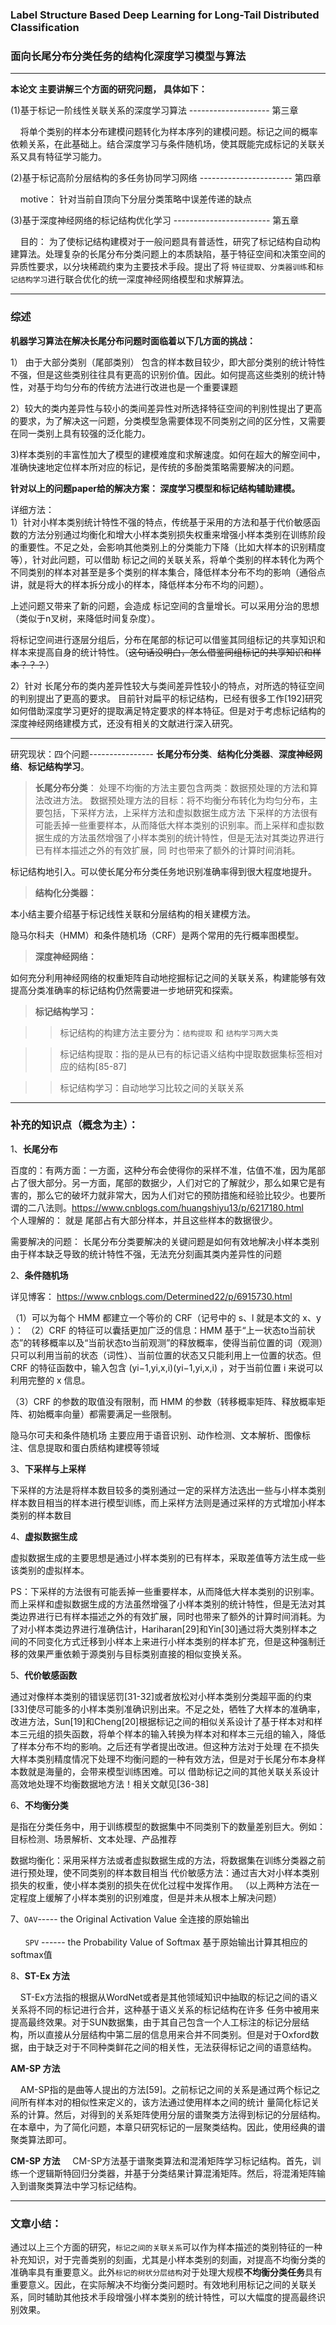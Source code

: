 
### Label Structure Based Deep Learning for Long-Tail Distributed Classification
### 面向长尾分布分类任务的结构化深度学习模型与算法
****

**本论文 主要讲解三个方面的研究问题， 具体如下：**

(1)基于标记一阶线性关联关系的深度学习算法   -------------------- 第三章

&nbsp;&nbsp;&nbsp;&nbsp;将单个类别的样本分布建模问题转化为样本序列的建模问题。标记之间的概率依赖关系，在此基础上。结合深度学习与条件随机场，使其既能完成标记的关联关系又具有特征学习能力。

(2)基于标记高阶分层结构的多任务协同学习网络 -----------------------  第四章

&nbsp;&nbsp;&nbsp;&nbsp;motive： 针对当前自顶向下分层分类策略中误差传递的缺点


(3)基于深度神经网络的标记结构优化学习 ------------------------ 第五章

&nbsp;&nbsp;&nbsp;&nbsp;目的： 为了使标记结构建模对于一般问题具有普适性，研究了标记结构自动构建算法。处理复杂的长尾分布分类问题上的本质缺陷，基于特征空间和决策空间的异质性要求，以分块稀疏约束为主要技术手段。提出了将 `特征提取`、`分类器训练`和`标记结构学习`进行联合优化的统一深度神经网络模型和求解算法。

---
### 综述

**机器学习算法在解决长尾分布问题时面临着以下几方面的挑战：**

1） 由于大部分类别（尾部类别） 包含的样本数目较少，即大部分类别的统计特性不强，但是这些类别往往具有更高的识别价值。因此。如何提高这些类别的统计特性，对基于均匀分布的传统方法进行改进也是一个重要课题

2）较大的类内差异性与较小的类间差异性对所选择特征空间的判别性提出了更高的要求，为了解决这一问题，分类模型急需要体现不同类别之间的区分性，又需要在同一类别上具有较强的泛化能力。

3)样本类别的丰富性加大了模型的建模难度和求解速度。如何在超大的解空间中，准确快速地定位样本所对应的标记，是传统的多酚类策略需要解决的问题。


**针对以上的问题paper给的解决方案：  深度学习模型和标记结构辅助建模。**

详细方法：<br/>
1）针对小样本类别统计特性不强的特点，传统基于采用的方法和基于代价敏感函数的方法分别通过均衡化和增大小样本类别损失权重来增强小样本类别在训练阶段的重要性。不足之处，会影响其他类别上的分类能力下降（比如大样本的识别精度等），针对此问题，可以借助 标记之间的关联关系，将单个类别的样本转化为两个不同类别的样本对甚至是多个类别的样本集合，降低样本分布不均的影响（通俗点讲，就是将大的样本拆分成小的样本，降低样本分布不均的问题）。

上述问题又带来了新的问题，会造成 标记空间的含量增长。可以采用分治的思想（类似于n叉树，来降低时间复杂度）。

将标记空间进行逐层分组后，分布在尾部的标记可以借鉴其同组标记的共享知识和样本来提高自身的统计特性。（~~这句话没明白，怎么借鉴同组标记的共享知识和样本？？？~~）

2）针对 长尾分布的类内差异性较大与类间差异性较小的特点，对所选的特征空间的判别提出了更高的要求。
目前针对扁平的标记结构，已经有很多工作[192]研究如何借助深度学习更好的提取满足特定要求的样本特征。但是对于考虑标记结构的深度神经网络建模方式，还没有相关的文献进行深入研究。

---
研究现状：四个问题----------------  **长尾分布分类**、**结构化分类器**、**深度神经网络**、**标记结构学习**。

>**长尾分布分类**：
        处理不均衡的方法主要包含两类：数据预处理的方法和算法改进方法。
                数据预处理方法的目标：将不均衡分布转化为均匀分布，主要包括，下采样方法，上采样方法和虚拟数据生成方法
                下采样的方法很有可能丢掉一些重要样本，从而降低大样本类别的识别率。而上采样和虚拟数据生成的方法虽然增强了小样本类别的统计特性，但是无法对其类边界进行已有样本描述之外的有效扩展，同
时也带来了额外的计算时间消耗。

标记结构地引入。可以使长尾分布分类任务地识别准确率得到很大程度地提升。


>**结构化分类器：**

本小结主要介绍基于标记线性关联和分层结构的相关建模方法。

隐马尔科夫（HMM）和条件随机场（CRF）是两个常用的先行概率图模型。


>**深度神经网络：**

如何充分利用神经网络的权重矩阵自动地挖掘标记之间的关联关系，构建能够有效提高分类准确率的标记结构仍然需要进一步地研究和探索。


>**标记结构学习：**

>>标记结构的构建方法主要分为：`结构提取` 和 `结构学习两大类`

>>标记结构提取：指的是从已有的标记语义结构中提取数据集标签相对应的结构[85-87]

>>标记结构学习：自动地学习比较之间的关联关系















----
### 补充的知识点（概念为主）：

1、**长尾分布**

百度的：有两方面：一方面，这种分布会使得你的采样不准，估值不准，因为尾部占了很大部分。另一方面，尾部的数据少，人们对它的了解就少，那么如果它是有害的，那么它的破坏力就非常大，因为人们对它的预防措施和经验比较少。也要所谓的二八法则。https://www.cnblogs.com/huangshiyu13/p/6217180.html   
个人理解的： 就是 尾部占有大部分样本，并且这些样本的数据很少。

需要解决的问题： 长尾分布分类要解决的关键问题是如何有效地解决小样本类别由于样本缺乏导致的统计特性不强，无法充分刻画其类内差异性的问题

2、**条件随机场**

详见博客： https://www.cnblogs.com/Determined22/p/6915730.html

（1）可以为每个 HMM 都建立一个等价的 CRF（记号中的 s、l 就是本文的 x、y ）：
（2）CRF 的特征可以囊括更加广泛的信息：HMM 基于“上一状态to当前状态”的转移概率以及“当前状态to当前观测”的释放概率，使得当前位置的词（观测）只可以利用当前的状态（词性）、当前位置的状态又只能利用上一位置的状态。但 CRF 的特征函数中，输入包含 (yi−1,yi,x,i)(yi−1,yi,x,i) ，对于当前位置 i 来说可以利用完整的 x 信息。

（3）CRF 的参数的取值没有限制，而 HMM 的参数（转移概率矩阵、释放概率矩阵、初始概率向量）都需要满足一些限制。


隐马尔可夫和条件随机场 主要应用于语音识别、动作检测、文本解析、图像标注、信息提取和蛋白质结构建模等领域


3、**下采样与上采样**

下采样的方法是将样本数目较多的类别通过一定的采样方法选出一些与小样本类别样本数目相当的样本进行模型训练，而上采样方法则是通过采样的方式增加小样本类别的样本数目

4、**虚拟数据生成**

虚拟数据生成的主要思想是通过小样本类别的已有样本，采取差值等方法生成一些该类别的虚拟样本。

PS：下采样的方法很有可能丢掉一些重要样本，从而降低大样本类别的识别率。而上采样和虚拟数据生成的方法虽然增强了小样本类别的统计特性，但是无法对其类边界进行已有样本描述之外的有效扩展，同时也带来了额外的计算时间消耗。为了对小样本类边界进行准确估计，Hariharan[29]和Yin[30]通过将大类别样本之间的不同变化方式迁移到小样本上来进行小样本类别的样本扩充，但是这种强制迁移的效果严重依赖于源类别与目标类别直接的相似变换关系。

5、**代价敏感函数**

通过对像样本类别的错误惩罚[31-32]或者放松对小样本类别分类超平面的约束[33]使尽可能多的小样本类别准确识别出来。不足之处，牺牲了大样本的准确率，改进方法，Sun[19]和Cheng[20]根据标记之间的相似关系设计了基于样本对和样本三元组的损失函数，将单个样本的输入转换为样本对和样本三元组的输入，降低了样本分布不均的影响。之后还有学者提出改进。但这种方法对于处理 在不损失大样本类别精度情况下处理不均衡问题的一种有效方法，但是对于长尾分布本身样本数就是海量的，会带来模型训练困难。可以 借助标记之间的其他关联关系设计高效地处理不均衡数据地方法！相关文献见[36-38]

6、**不均衡分类**

是指在分类任务中，用于训练模型的数据集中不同类别下的数量差别巨大。例如：目标检测、场景解析、文本处理、产品推荐

数据均衡化：采用采样方法或者虚拟数据生成的方法，将数据集在训练分类器之前进行预处理，使不同类别的样本数目相当
代价敏感方法：通过吉大对小样本类别损失的权重，使小样本类别的损失在优化过程中发挥作用。
（以上两种方法在一定程度上缓解了小样本类别的识别难度，但是并未从根本上解决问题）

7、`OAV`----- the Original Activation Value  全连接的原始输出<br><br>
&nbsp;&nbsp;&nbsp;&nbsp;&nbsp;&nbsp;`SPV`    ------ the Probability Value of Softmax  基于原始输出计算其相应的softmax值

8、**ST-Ex 方法**

&nbsp;&nbsp;&nbsp;&nbsp;ST-Ex方法指的根据从WordNet或者是其他领域知识中抽取的标记之间的语义关系将不同的标记进行合并，这种基于语义关系的标记结构在许多
任务中被用来提高最终效果。对于SUN数据集，由于其自己包含一个人工标注的标记分层结构，所以直接从分层结构中第二层的信息用来合并不同类别。但是对于Oxford数据，由于缺乏对于不同种类鲜花之间的相关性，无法获得标记之间的语意结构。

**AM-SP 方法**

&nbsp;&nbsp;&nbsp;&nbsp;AM-SP指的是曲等人提出的方法[59]。之前标记之间的关系是通过两个标记之间所有样本对的相似性来定义的，该方法通过使用样本之间的统计
量简化标记关系的计算。然后，对得到的关系矩阵使用分层的谱聚类方法得到标记的分层结构。在本章中，为了简化问题，本章只研究标记的一层聚类结构。因此，使用经典的谱聚类算法即可。

**CM-SP 方法**
&nbsp;&nbsp;&nbsp;&nbsp;CM-SP方法基于谱聚类算法和混淆矩阵学习标记结构。首先，训练一个逻辑斯特回归分类器，并基于分类结果计算混淆矩阵。然后，将混淆矩阵输入到谱聚类算法中学习标记结构。

***
### 文章小结：

通过以上三个方面的研究，`标记之间的关联关系`可以作为样本描述的类别特征的一种补充知识，对于完善类别的刻画，尤其是小样本类别的刻画，对提高不均衡分类的准确率具有重要意义。此外`标记的树状分层结构`对于处理大规模**不均衡分类任务**具有重要意义。因此，在实际解决不均衡分类问题时。有效地利用标记之间的关联关系，同时辅助其他技术手段增强小样本类别的统计特性，可以大幅度的提高最终识别效果。
